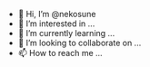 - 👋 Hi, I’m @nekosune
- 👀 I’m interested in ...
- 🌱 I’m currently learning ...
- 💞️ I’m looking to collaborate on ...
- 📫 How to reach me ...

<!---
nekosune/nekosune is a ✨ special ✨ repository because its `README.md` (this file) appears on your GitHub profile.
You can click the Preview link to take a look at your changes.
--->
